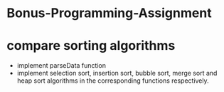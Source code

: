 # Bonus-Programming-Assignment
# compare sorting algorithms

- implement parseData function
- implement selection sort, insertion sort, bubble sort, merge sort and heap sort algorithms in the corresponding functions respectively.
